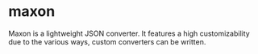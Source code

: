 # maxon

Maxon is a lightweight JSON converter. It features a high customizability due to the various ways, custom converters can be written.
